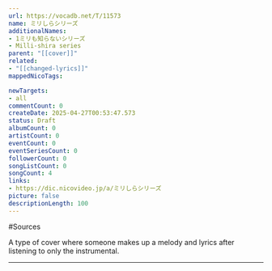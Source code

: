 ```yaml
---
url: https://vocadb.net/T/11573
name: ミリしらシリーズ
additionalNames: 
- 1ミリも知らないシリーズ
- Milli-shira series
parent: "[[cover]]"
related:
- "[[changed-lyrics]]"
mappedNicoTags:

newTargets:
- all
commentCount: 0
createDate: 2025-04-27T00:53:47.573
status: Draft
albumCount: 0
artistCount: 0
eventCount: 0
eventSeriesCount: 0
followerCount: 0
songListCount: 0
songCount: 4
links: 
- https://dic.nicovideo.jp/a/ミリしらシリーズ
picture: false
descriptionLength: 100
---
```


#Sources

A type of cover where someone makes up a melody and lyrics after listening to only the instrumental.

---

